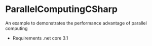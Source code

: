 # ParallelComputingCSharp
An example to demonstrates the performance advantage of parallel computing

* Requirements .net core 3.1